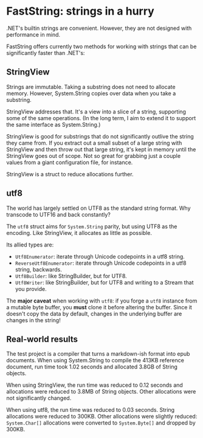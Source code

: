 # FastString: strings in a hurry

.NET's builtin strings are convenient. However, they are not designed with performance in mind.

FastString offers currently two methods for working with strings that can be significantly faster
than .NET's:


## StringView

Strings are immutable. Taking a substring does not need to allocate memory. However, System.String
copies over data when you take a substring.

StringView addresses that. It's a view into a slice of a string, supporting some of the same
operations. (In the long term, I aim to extend it to support the same interface as System.String.)

StringView is good for substrings that do not significantly outlive the string they came from. If
you extract out a small subset of a large string with StringView and then throw out that large
string, it's kept in memory until the StringView goes out of scope. Not so great for grabbing just a
couple values from a giant configuration file, for instance.

StringView is a struct to reduce allocations further.


## utf8

The world has largely settled on UTF8 as the standard string format. Why transcode to UTF16 and back
constantly?

The `utf8` struct aims for `System.String` parity, but using UTF8 as the encoding. Like StringView,
it allocates as little as possible.

Its allied types are:
* `Utf8Enumerator`: iterate through Unicode codepoints in a utf8 string.
* `ReverseUtf8Enumerator`: iterate through Unicode codepoints in a utf8 string, backwards.
* `Utf8Builder`: like StringBuilder, but for UTF8.
* `Utf8Writer`: like StringBuilder, but for UTF8 and writing to a Stream that you provide.

The **major caveat** when working with `utf8`: if you forge a `utf8` instance from a mutable byte
buffer, you **must** clone it before altering the buffer. Since it doesn't copy the data by default,
changes in the underlying buffer are changes in the string!


## Real-world results

The test project is a compiler that turns a markdown-ish format into epub documents. When using
System.String to compile the 413KB reference document, run time took 1.02 seconds and allocated
3.8GB of String objects.

When using StringView, the run time was reduced to 0.12 seconds and allocations were reduced to
3.8MB of String objects. Other allocations were not significantly changed.

When using utf8, the run time was reduced to 0.03 seconds. String allocations were reduced to 300KB.
Other allocations were slightly reduced: `System.Char[]` allocations were converted to
`System.Byte[]` and dropped by 300KB.
